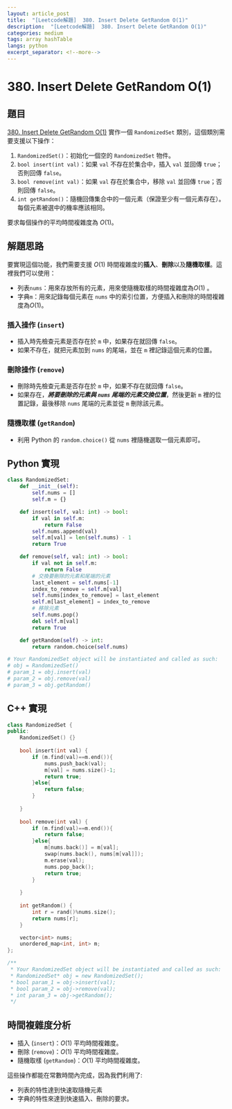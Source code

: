 ```yaml
---
layout: article_post
title:  "[Leetcode解題]  380. Insert Delete GetRandom O(1)"
description:  "[Leetcode解題]  380. Insert Delete GetRandom O(1)"
categories: medium
tags: array hashTable
langs: python
excerpt_separator: <!--more-->
---
```


# 380. Insert Delete GetRandom O(1)

## 題目
[380. Insert Delete GetRandom O(1)](https://leetcode.com/problems/insert-delete-getrandom-o1/)
實作一個 `RandomizedSet` 類別，這個類別需要支援以下操作：

1. `RandomizedSet()`：初始化一個空的 `RandomizedSet` 物件。
2. `bool insert(int val)`：如果 `val` 不存在於集合中，插入 `val` 並回傳 `true`；否則回傳 `false`。
3. `bool remove(int val)`：如果 `val` 存在於集合中，移除 `val` 並回傳 `true`；否則回傳 `false`。
4. `int getRandom()`：隨機回傳集合中的一個元素（保證至少有一個元素存在）。每個元素被選中的機率應該相同。

要求每個操作的平均時間複雜度為 $O(1)$。
<!--more-->
## 解題思路

要實現這個功能，我們需要支援 $O(1)$ 時間複雜度的**插入**、**刪除**以及**隨機取樣**。這裡我們可以使用：
- 列表`nums`：用來存放所有的元素，用來使隨機取樣的時間複雜度為$O(1)$ 。
- 字典`m`：用來記錄每個元素在 `nums` 中的索引位置，方便插入和刪除的時間複雜度為$O(1)$。

### 插入操作 (`insert`)
- 插入時先檢查元素是否存在於 `m` 中，如果存在就回傳 `false`。
- 如果不存在，就把元素加到 `nums` 的尾端，並在 `m` 裡記錄這個元素的位置。

### 刪除操作 (`remove`)
- 刪除時先檢查元素是否存在於 `m` 中，如果不存在就回傳 `false`。
- 如果存在，***將要刪除的元素與 `nums` 尾端的元素交換位置***，然後更新 `m` 裡的位置記錄，最後移除 `nums` 尾端的元素並從 `m` 刪除該元素。

### 隨機取樣 (`getRandom`)
- 利用 Python 的 `random.choice()` 從 `nums` 裡隨機選取一個元素即可。

## Python 實現

```python
class RandomizedSet:
    def __init__(self):
        self.nums = []
        self.m = {}

    def insert(self, val: int) -> bool:
        if val in self.m:
            return False
        self.nums.append(val)
        self.m[val] = len(self.nums) - 1
        return True

    def remove(self, val: int) -> bool:
        if val not in self.m:
            return False
        # 交換要刪除的元素和尾端的元素
        last_element = self.nums[-1]
        index_to_remove = self.m[val]
        self.nums[index_to_remove] = last_element
        self.m[last_element] = index_to_remove
        # 移除元素
        self.nums.pop()
        del self.m[val]
        return True

    def getRandom(self) -> int:
        return random.choice(self.nums)

# Your RandomizedSet object will be instantiated and called as such:
# obj = RandomizedSet()
# param_1 = obj.insert(val)
# param_2 = obj.remove(val)
# param_3 = obj.getRandom()
```

## C++ 實現
```cpp
class RandomizedSet {
public:
    RandomizedSet() {}
    
    bool insert(int val) {
        if (m.find(val)==m.end()){
            nums.push_back(val);
            m[val] = nums.size()-1;
            return true;
        }else{
            return false;
        }
        
    }
    
    bool remove(int val) {
        if (m.find(val)==m.end()){
            return false;
        }else{
            m[nums.back()] = m[val];
            swap(nums.back(), nums[m[val]]);
            m.erase(val);
            nums.pop_back();
            return true;
        }
        
    }
    
    int getRandom() {
        int r = rand()%nums.size();
        return nums[r];
    }

    vector<int> nums;
    unordered_map<int, int> m;
};

/**
 * Your RandomizedSet object will be instantiated and called as such:
 * RandomizedSet* obj = new RandomizedSet();
 * bool param_1 = obj->insert(val);
 * bool param_2 = obj->remove(val);
 * int param_3 = obj->getRandom();
 */
```

## 時間複雜度分析
- 插入 (`insert`)：$O(1)$ 平均時間複雜度。
- 刪除 (`remove`)：$O(1)$ 平均時間複雜度。
- 隨機取樣 (`getRandom`)：$O(1)$ 平均時間複雜度。

這些操作都能在常數時間內完成，因為我們利用了:
- 列表的特性達到快速取隨機元素
- 字典的特性來達到快速插入、刪除的要求。
